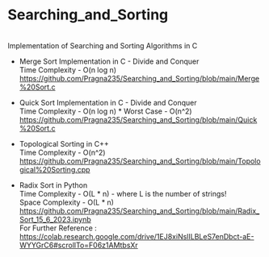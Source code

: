 # Searching_and_Sorting
<br>Implementation of Searching and Sorting Algorithms in C

* Merge Sort Implementation in C - Divide and Conquer
<br>Time Complexity - O(n log n)
<br>https://github.com/Pragna235/Searching_and_Sorting/blob/main/Merge%20Sort.c

* Quick Sort Implementation in C - Divide and Conquer
<br>Time Complexity - O(n log n) * Worst Case - O(n^2)
<br>https://github.com/Pragna235/Searching_and_Sorting/blob/main/Quick%20Sort.c

* Topological Sorting in C++
<br>Time Complexity - O(n^2)
<br>https://github.com/Pragna235/Searching_and_Sorting/blob/main/Topological%20Sorting.cpp

* Radix Sort in Python
<br> Time Complexity - O(L * n) - where L is the number of strings!
<br> Space Complexity - O(L * n)
<br> https://github.com/Pragna235/Searching_and_Sorting/blob/main/Radix_Sort_15_6_2023.ipynb
<br> For Further Reference : https://colab.research.google.com/drive/1EJ8xiNslILBLeS7enDbct-aE-WYYGrC6#scrollTo=F06z1AMtbsXr
   

